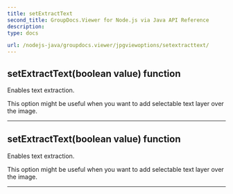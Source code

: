 ```yaml
---
title: setExtractText
second_title: GroupDocs.Viewer for Node.js via Java API Reference
description: 
type: docs

url: /nodejs-java/groupdocs.viewer/jpgviewoptions/setextracttext/
---
```


## setExtractText(boolean value)  function

 Enables text extraction.
 
 
 
 This option might be useful when you want to add selectable text layer over
 the image.
 
 


---


## setExtractText(boolean value)  function

 Enables text extraction.
 
 
 
 This option might be useful when you want to add selectable text layer over
 the image.
 
 


---


